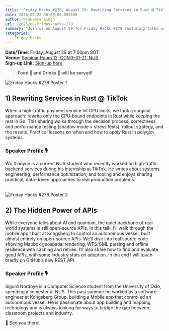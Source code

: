 ```yaml
---
title: "Friday Hacks #278, August 29: Rewriting Services in Rust @ TikTok + The Hidden Power of APIs"
date: 2025-08-22 00:08:00.050096
author: Prakamya Singh
url: /2025/08/friday-hacks-278
summary: "Join us on August 29 for Friday Hacks #278 featuring talks on 'Rewriting Services in Rust @ TikTok' and 'The Hidden Power of APIs'. Don't miss out on food, drinks, and insightful discussions!"
categories:
  - Friday Hacks
---
```


**Date/Time**: Friday, August 29 at 7:00pm SGT<br />
**Venue:** <a href="https://nusmods.com/venues/COM3-01-21">Seminar Room 12, COM3-01-21, NUS</a><br />
**Sign-up Link:** [Sign-up here](https://hckr.cc/fh-278-signup-non-nus)<br />

> **Food 🍕 and Drinks 🧋 will be served!**

<img src="/img/2025/fh/278-1.jpeg" alt="Friday Hacks #278 Poster 1" /><br />

## 1) Rewriting Services in Rust @ TikTok

When a high-traffic payment service hit CPU limits, we took a surgical approach: rewrite only the CPU‑bound endpoints in Rust while keeping the rest in Go. This sharing walks through the decision process, correctness and performance testing (shadow mode + stress tests), rollout strategy, and the results. Practical lessons on when and how to apply Rust in polyglot systems.

### Speaker Profile 🎙️️

Wu Xiaoyun is a current NUS student who recently worked on high‑traffic backend services during his internship at TikTok. He writes about systems engineering, performance optimization, and tooling and enjoys sharing practical, data‑driven approaches to real production problems.
<br /><br />

<img src="/img/2025/fh/278-2.jpeg" alt="Friday Hacks #278 Poster 2" /><br />

## 2) The Hidden Power of APIs

While everyone talks about AI and quantum, the quiet backbone of real-world systems is still open-source APIs. In this talk, I’ll walk through the mobile app I built at Kongsberg to control an autonomous vessel, built almost entirely on open-source APIs. We’ll dive into real source code showing Mapbox geospatial rendering, WFS/GML parsing and offline resilience with caching and retries. I’ll also share how to find and evaluate good APIs, with some industry stats on adoption. In the end I will touch briefly on GitHub’s new REST API.

### Speaker Profile 🎙️️

Sigurd Nordbye is a Computer Science student from the University of Oslo, spending a semester at NUS. This past summer he worked as a software engineer at Kongsberg Group, building a Mobile app that controlled an autonomous vessel. He is passionate about app building and mapping technology and is always looking for ways to bridge the gap between classroom projects and industry.

👋 See you there!
